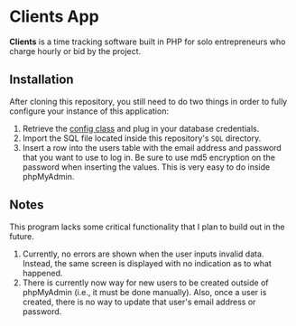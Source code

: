 Clients App
=======

__Clients__ is a time tracking software built in PHP for solo entrepreneurs who charge hourly or bid by the project.

## Installation

After cloning this repository, you still need to do two things in order to fully configure your instance of this application:

1. Retrieve the [config class](https://github.com/martynchamberlin/ConfigClass) and plug in your database credentials.
2. Import the SQL file located inside this repository's `SQL` directory.
3. Insert a row into the users table with the email address and password that you want to use to log in. Be sure to use md5 encryption on the password when inserting the values. This is very easy to do inside phpMyAdmin.

## Notes

This program lacks some critical functionality that I plan to build out in the future.

1. Currently, no errors are shown when the user inputs invalid data. Instead, the same screen is displayed with no indication as to what happened. 
2. There is currently now way for new users to be created outside of phpMyAdmin (i.e., it must be done manually). Also, once a user is created, there is no way to update that user's email address or password.
